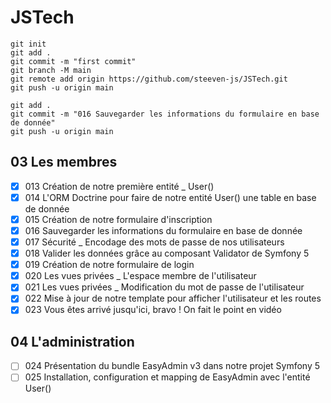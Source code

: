 # JSTech
```
git init
git add .
git commit -m "first commit"
git branch -M main
git remote add origin https://github.com/steeven-js/JSTech.git
git push -u origin main

git add .
git commit -m "016 Sauvegarder les informations du formulaire en base de donnée"
git push -u origin main
```

## 03 Les membres

- [x]  013 Création de notre première entité _ User()
- [x]  014 L'ORM Doctrine pour faire de notre entité User() une table en base de donnée
- [x]  015 Création de notre formulaire d'inscription
- [x]  016 Sauvegarder les informations du formulaire en base de donnée
- [x]  017 Sécurité _ Encodage des mots de passe de nos utilisateurs
- [x]  018 Valider les données grâce au composant Validator de Symfony 5
- [x]  019 Création de notre formulaire de login
- [x]  020 Les vues privées _ L'espace membre de l'utilisateur
- [x]  021 Les vues privées _ Modification du mot de passe de l'utilisateur
- [x]  022 Mise à jour de notre template pour afficher l'utilisateur et les routes
- [x]  023 Vous êtes arrivé jusqu'ici, bravo ! On fait le point en vidéo

## 04 L'administration
- [ ]  024 Présentation du bundle EasyAdmin v3 dans notre projet Symfony 5
- [ ]  025 Installation, configuration et mapping de EasyAdmin avec l'entité User()